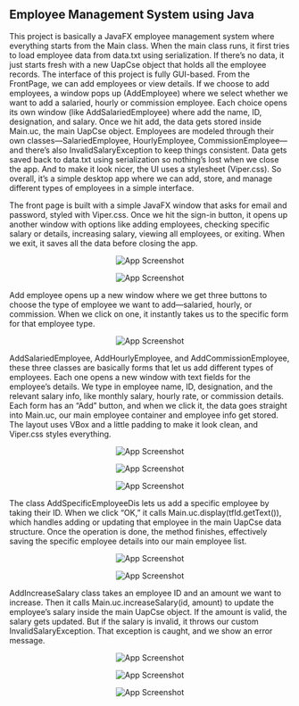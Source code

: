 ## Employee Management System using Java

This project is basically a JavaFX employee management system where everything starts from the Main class. When the main class runs, it first tries to load employee data from 
data.txt using serialization. If there’s no data, it just starts fresh with a new UapCse object that holds all the employee records. The interface of this project is fully 
GUI-based. From the FrontPage, we can add employees or view details. If we choose to add employees, a window pops up (AddEmployee) where we select whether we want to 
add a salaried, hourly or commission employee. Each choice opens its own window (like AddSalariedEmployee) where add the name, ID, designation, and salary. 
Once we hit add, the data gets stored inside Main.uc, the main UapCse object. Employees are modeled through their own classes—SalariedEmployee, HourlyEmployee, 
CommissionEmployee—and there’s also InvalidSalaryException to keep things consistent. Data gets saved back to data.txt using serialization so nothing’s lost 
when we close the app. And to make it look nicer, the UI uses a stylesheet (Viper.css). So overall, it’s a simple desktop app where we can add, store, and manage 
different types of employees in a simple interface. <br>

The front page is built with a simple JavaFX window that asks for email and password, styled with Viper.css. Once we hit the sign-in button, it opens up another window with 
options like adding employees, checking specific salary or details, increasing salary, viewing all employees, or exiting. When we exit, it saves all the data before closing 
the app.
<p align="center"><img src="./img/1.png" alt="App Screenshot" style="height:100 px; width:auto;"></p>
<p align="center"><img src="./img/2.png" alt="App Screenshot" style="height:100 px; width:auto;"></p>

Add employee opens up a new window where we get three buttons to choose the type of employee we want to add—salaried, hourly, or commission. 
When we click on one, it instantly takes us to the specific form for that employee type. 
<p align="center"><img src="./img/3.png" alt="App Screenshot" style="height:100 px; width:auto;"></p>

AddSalariedEmployee, AddHourlyEmployee, and AddCommissionEmployee, these three classes are basically forms that let us add different types of employees. Each one opens a new window with text fields for the employee’s details. We type in employee name, ID, designation, and the relevant salary info, like monthly salary, hourly rate, or commission details. Each form has an “Add” button, and when we click it, the data goes straight into Main.uc, our main employee container and employee info get stored. The layout uses VBox and a little padding to make it look clean, and Viper.css styles everything. 
<p align="center"><img src="./img/4.png" alt="App Screenshot" style="height:100 px; width:auto;"></p>
<p align="center"><img src="./img/5.png" alt="App Screenshot" style="height:100 px; width:auto;"></p>
<p align="center"><img src="./img/6.png" alt="App Screenshot" style="height:100 px; width:auto;"></p>

The class AddSpecificEmployeeDis lets us add a specific employee by taking their ID. When we click “OK,” it calls Main.uc.display(tfId.getText()), which handles adding or updating that employee in the main UapCse data structure. Once the operation is done, the method finishes, effectively saving the specific employee details into our main employee list.
<p align="center"><img src="./img/7.png" alt="App Screenshot" style="height:100 px; width:auto;"></p>
<p align="center"><img src="./img/8.png" alt="App Screenshot" style="height:100 px; width:auto;"></p>

AddIncreaseSalary class takes an employee ID and an amount we want to increase. Then it calls Main.uc.increaseSalary(id, amount) to update the employee’s salary inside the main UapCse object. If the amount is valid, the salary gets updated. But if the salary is invalid, it throws our custom InvalidSalaryException. That exception is caught, and we show an error message.
<p align="center"><img src="./img/9.png" alt="App Screenshot" style="height:100 px; width:auto;"></p>
<p align="center"><img src="./img/10.png" alt="App Screenshot" style="height:100 px; width:auto;"></p>
<p align="center"><img src="./img/11.png" alt="App Screenshot" style="height:100 px; width:auto;"></p>




